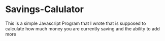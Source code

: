 # Savings-Calulator
This is a simple Javascript Program that I wrote that is supposed to calculate how much money you are currently saving and the ability to add more
